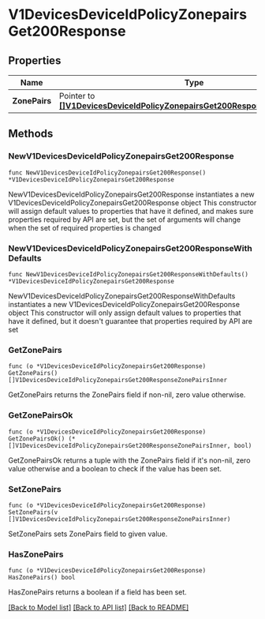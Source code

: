 # V1DevicesDeviceIdPolicyZonepairsGet200Response

## Properties

Name | Type | Description | Notes
------------ | ------------- | ------------- | -------------
**ZonePairs** | Pointer to [**[]V1DevicesDeviceIdPolicyZonepairsGet200ResponseZonePairsInner**](V1DevicesDeviceIdPolicyZonepairsGet200ResponseZonePairsInner.md) |  | [optional] 

## Methods

### NewV1DevicesDeviceIdPolicyZonepairsGet200Response

`func NewV1DevicesDeviceIdPolicyZonepairsGet200Response() *V1DevicesDeviceIdPolicyZonepairsGet200Response`

NewV1DevicesDeviceIdPolicyZonepairsGet200Response instantiates a new V1DevicesDeviceIdPolicyZonepairsGet200Response object
This constructor will assign default values to properties that have it defined,
and makes sure properties required by API are set, but the set of arguments
will change when the set of required properties is changed

### NewV1DevicesDeviceIdPolicyZonepairsGet200ResponseWithDefaults

`func NewV1DevicesDeviceIdPolicyZonepairsGet200ResponseWithDefaults() *V1DevicesDeviceIdPolicyZonepairsGet200Response`

NewV1DevicesDeviceIdPolicyZonepairsGet200ResponseWithDefaults instantiates a new V1DevicesDeviceIdPolicyZonepairsGet200Response object
This constructor will only assign default values to properties that have it defined,
but it doesn't guarantee that properties required by API are set

### GetZonePairs

`func (o *V1DevicesDeviceIdPolicyZonepairsGet200Response) GetZonePairs() []V1DevicesDeviceIdPolicyZonepairsGet200ResponseZonePairsInner`

GetZonePairs returns the ZonePairs field if non-nil, zero value otherwise.

### GetZonePairsOk

`func (o *V1DevicesDeviceIdPolicyZonepairsGet200Response) GetZonePairsOk() (*[]V1DevicesDeviceIdPolicyZonepairsGet200ResponseZonePairsInner, bool)`

GetZonePairsOk returns a tuple with the ZonePairs field if it's non-nil, zero value otherwise
and a boolean to check if the value has been set.

### SetZonePairs

`func (o *V1DevicesDeviceIdPolicyZonepairsGet200Response) SetZonePairs(v []V1DevicesDeviceIdPolicyZonepairsGet200ResponseZonePairsInner)`

SetZonePairs sets ZonePairs field to given value.

### HasZonePairs

`func (o *V1DevicesDeviceIdPolicyZonepairsGet200Response) HasZonePairs() bool`

HasZonePairs returns a boolean if a field has been set.


[[Back to Model list]](../README.md#documentation-for-models) [[Back to API list]](../README.md#documentation-for-api-endpoints) [[Back to README]](../README.md)


